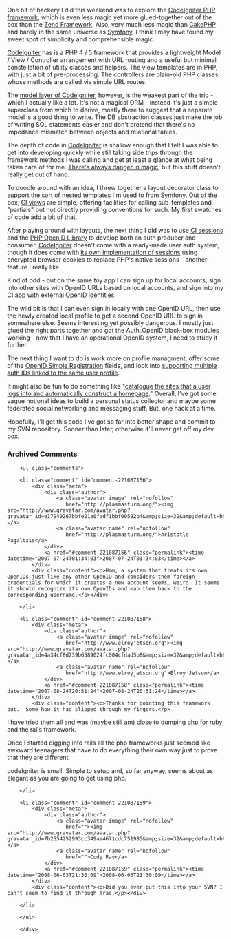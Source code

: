 <p>One bit of hackery I did this weekend was to explore the <a href="http://codeigniter.com/">CodeIgniter PHP framework</a>, which is even less magic yet more glued-together out of the box than the <a href="http://framework.zend.com/">Zend Framework</a>.  Also, very much less magic than <a href="http://cakephp.org/">CakePHP</a> and barely in the same universe as <a href="http://www.symfony-project.com/">Symfony</a>.  I think I may have found my sweet spot of simplicity and comprehensible magic.</p>
<p><a href="http://codeigniter.com/">CodeIgniter</a> has is a PHP 4 / 5 framework that provides a lightweight Model / View / Controller arrangement with URL routing and a useful but minimal constellation of utility classes and helpers.  The view templates are in PHP, with just a bit of pre-processing.  The controllers are plain-old PHP classes whose methods are called via simple URL routes.</p>
<p>The <a href="http://codeigniter.com/user_guide/general/models.html">model layer of CodeIgniter</a>, however, is the weakest part of the trio - which I actually like a lot.  It's not a magical ORM - instead it's just a simple superclass from which to derive, mostly there to suggest that a separate model is a good thing to write.  The DB abstraction classes just make the job of writing SQL statements easier and don't pretend that there's no impedance mismatch between objects and relational tables.</p>
<p>The depth of code in <a href="http://codeigniter.com/">CodeIgniter</a> is shallow enough that I felt I was able to get into developing quickly while still taking side trips through the framework methods I was calling and get at least a glance at what being taken care of for me.  <a href="http://codeigniter.com/forums/viewthread/50715/">There's always danger in magic</a>, but this stuff doesn't really get out of hand.</p>
<p>To doodle around with an idea, I threw together a layout decorator class to support the sort of nested templates I'm used to from <a href="http://www.symfony-project.com/">Symfony</a>.  Out of the box, <a href="http://codeigniter.com/user_guide/general/views.html">CI views</a> are simple, offering facilities for calling sub-templates and "partials" but not directly providing conventions for such.  My first swatches of code add a bit of that.</p>
<p>After playing around with layouts, the next thing I did was to use <a href="http://codeigniter.com/user_guide/libraries/sessions.html">CI sessions</a> and the <a href="http://www.openidenabled.com/openid/libraries/php">PHP OpenID Library</a> to develop both an auth producer and consumer.  <a href="http://codeigniter.com/">CodeIgniter</a> doesn't come with a ready-made user auth system, though it does come with <a href="http://codeigniter.com/user_guide/libraries/sessions.html">its own implementation of sessions</a> using encrypted browser cookies to replace PHP's native sessions - another feature I really like.</p>
<p>Kind of odd - but on the same toy app I can sign up for local accounts, sign into other sites with OpenID URLs based on local accounts, and sign into my <a href="http://codeigniter.com/">CI</a> app with external OpenID identities.</p>
<p>The wild bit is that I can even sign in locally with one OpenID URL, then use the newly created local profile to get a second OpenID URL to sign in somewhere else.  Seems interesting yet possibly dangerous.  I mostly just glued the right parts together and got the Auth_OpenID black-box modules working - now that I have an operational OpenID system, I need to study it further.</p>
<p>The next thing I want to do is work more on profile managment, offer some of the <a href="http://openid.net/specs/openid-simple-registration-extension-1_1-01.html">OpenID Simple Registration</a> fields, and look into <a href="http://drnicwilliams.com/2007/07/20/one-app-one-user-account-and-multiple-openids/">supporting multiple auth IDs linked to the same user profile</a>.</p>
<p>It might also be fun to do something like "<a href="http://simonwillison.net/2007/Jul/13/">catalogue the sites that a user logs into and automatically construct a homepage</a>."  Overall, I've got some vague notional ideas to build a personal status collector and maybe some federated social networking and messaging stuff.  But, one hack at a time.</p>
<p>Hopefully, I'll get this code I've got so far into better shape and commit to my SVN repository.  Sooner than later, otherwise it'll never get off my dev box.</p>

<div id="comments" class="comments archived-comments">
            <h3>Archived Comments</h3>
            
        <ul class="comments">
            
        <li class="comment" id="comment-221087156">
            <div class="meta">
                <div class="author">
                    <a class="avatar image" rel="nofollow" 
                       href="http://plasmasturm.org/"><img src="http://www.gravatar.com/avatar.php?gravatar_id=e17949267bbfe21a0fadf1bbf00592b4&amp;size=32&amp;default=http://mediacdn.disqus.com/1320279820/images/noavatar32.png"/></a>
                    <a class="avatar name" rel="nofollow" 
                       href="http://plasmasturm.org/">Aristotle Pagaltzis</a>
                </div>
                <a href="#comment-221087156" class="permalink"><time datetime="2007-07-24T01:34:03">2007-07-24T01:34:03</time></a>
            </div>
            <div class="content"><p>Hmm, a system that treats its own OpenIDs just like any other OpenID and considers them foreign credentials for which it creates a new account seems… weird. It seems it should recognize its own OpenIDs and map them back to the corresponding username.</p></div>
            
        </li>
    
        <li class="comment" id="comment-221087158">
            <div class="meta">
                <div class="author">
                    <a class="avatar image" rel="nofollow" 
                       href="http://www.elroyjetson.org"><img src="http://www.gravatar.com/avatar.php?gravatar_id=4a34cf8d239b6589024fc004cfdad5b8&amp;size=32&amp;default=http://mediacdn.disqus.com/1320279820/images/noavatar32.png"/></a>
                    <a class="avatar name" rel="nofollow" 
                       href="http://www.elroyjetson.org">Elroy Jetson</a>
                </div>
                <a href="#comment-221087158" class="permalink"><time datetime="2007-08-24T20:51:24">2007-08-24T20:51:24</time></a>
            </div>
            <div class="content"><p>Thanks for pointing this framework out.  Some how it had slipped through my fingers.</p>

<p>I have tried them all and was (maybe still am) close to dumping php for ruby and the rails framework.</p>

<p>Once I started digging into rails all the php frameworks just seemed like awkward teenagers that have to do everything their own way just to prove that they are different.</p>

<p>codeIgniter is small.  Simple to setup and, so far anyway, seems about as elegant as you are going to get using php.</p></div>
            
        </li>
    
        <li class="comment" id="comment-221087159">
            <div class="meta">
                <div class="author">
                    <a class="avatar image" rel="nofollow" 
                       href=""><img src="http://www.gravatar.com/avatar.php?gravatar_id=7b2554252993cc349aa4671cdc751985&amp;size=32&amp;default=http://mediacdn.disqus.com/1320279820/images/noavatar32.png"/></a>
                    <a class="avatar name" rel="nofollow" 
                       href="">Cody Ray</a>
                </div>
                <a href="#comment-221087159" class="permalink"><time datetime="2008-06-03T21:30:09">2008-06-03T21:30:09</time></a>
            </div>
            <div class="content"><p>Did you ever put this into your SVN? I can't seem to find it through Trac.</p></div>
            
        </li>
    
        </ul>
    
        </div>
    